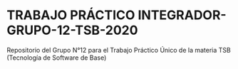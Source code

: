 # TRABAJO PRÁCTICO INTEGRADOR-GRUPO-12-TSB-2020
Repositorio del Grupo N°12 para el Trabajo Práctico Único de la materia TSB (Tecnología de Software de Base) 

